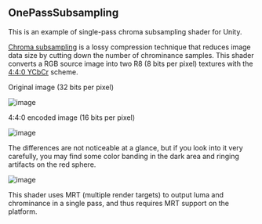OnePassSubsampling
------------------

This is an example of single-pass chroma subsampling shader for Unity.

[Chroma subsampling][Wikipedia1] is a lossy compression technique that reduces
image data size by cutting down the number of chrominance samples. This shader
converts a RGB source image into two R8 (8 bits per pixel) textures with the
[4:4:0 YCbCr][Wikipedia2] scheme.

Original image (32 bits per pixel)

![image](http://66.media.tumblr.com/b13090e4ee4ba5dc0f491a765070ef66/tumblr_oa90jl0BBi1qio469o1_540.png)

4:4:0 encoded image (16 bits per pixel)

![image](http://66.media.tumblr.com/ae3d926f0a69242eab52124aa832c975/tumblr_oa90jl0BBi1qio469o2_540.png)

The differences are not noticeable at a glance, but if you look into it very
carefully, you may find some color banding in the dark area and ringing
artifacts on the red sphere.

![image](https://65.media.tumblr.com/8dbe81f94c924c65d64e026a2d27af4b/tumblr_oa90jl0BBi1qio469o3_540.png)

This shader uses MRT (multiple render targets) to output luma and chrominance
in a single pass, and thus requires MRT support on the platform.

[Wikipedia1]: https://en.wikipedia.org/wiki/Chroma_subsampling
[Wikipedia2]: https://en.wikipedia.org/wiki/Chroma_subsampling#Sampling_systems_and_ratios
